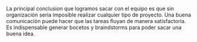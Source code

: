 La principal conclusion que logramos sacar con el equipo es que sin organización seria imposible realizar cualquier tipo de proyecto.
Una buena comunicación puede hacer que las tareas fluyan de manera satisfactoria.
Es indispensable generar bocetos y braindstorms para poder sacar una buena idea.
